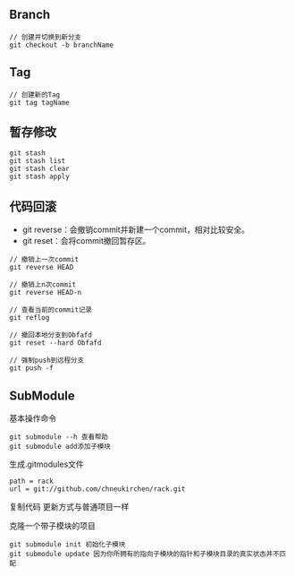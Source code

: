 ## Branch

```
// 创建并切换到新分支
git checkout -b branchName
```
## Tag

```
// 创建新的Tag
git tag tagName
```

## 暂存修改

```
git stash  
git stash list  
git stash clear  
git stash apply  
```

## 代码回滚

- git reverse：会撤销commit并新建一个commit，相对比较安全。
- git reset：会将commit撤回暂存区。

```
// 撤销上一次commit
git reverse HEAD

// 撤销上n次commit
git reverse HEAD-n
```

```
// 查看当前的commit记录
git reflog

// 撤回本地分支到Obfafd
git reset --hard Obfafd

// 强制push到远程分支
git push -f
```

## SubModule

基本操作命令

```
git submodule --h 查看帮助
git submodule add添加子模块
```
生成.gitmodules文件

```
path = rack
url = git://github.com/chneukirchen/rack.git
```
复制代码
更新方式与普通项目一样

克隆一个带子模块的项目

```
git submodule init 初始化子模块
git submodule update 因为你所拥有的指向子模块的指针和子模块目录的真实状态并不匹配
```


